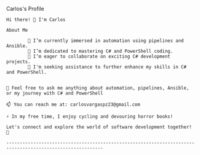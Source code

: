 
Carlos's Profile




    Hi there! 👋 I'm Carlos

    About Me

            🔭 I’m currently immersed in automation using pipelines and Ansible.
            🌱 I’m dedicated to mastering C# and PowerShell coding.
            👯 I’m eager to collaborate on exciting C# development projects.
            🤔 I'm seeking assistance to further enhance my skills in C# and PowerShell.


    💬 Feel free to ask me anything about automation, pipelines, Ansible, or my journey with C# and PowerShell

    📫 You can reach me at: carlosvargaspz23@gmail.com

    ⚡ In my free time, I enjoy cycling and devouring horror books!

    Let's connect and explore the world of software development together! 🚀

    ----------------------------------------------------------------------------------------------------------

